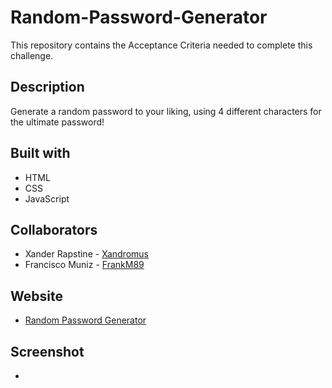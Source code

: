# Random-Password-Generator

This repository contains the Acceptance Criteria needed to complete this challenge.

## Description

Generate a random password to your liking, using 4 different characters for the ultimate password!<br>

## Built with
<ul>
  <li>HTML<br></li>
  <li>CSS<br></li>
  <li>JavaScript<br></li>
 </ul>

## Collaborators
 <ul>
   <li>Xander Rapstine - <a href="https://github.com/Xandromus">Xandromus</a></li>
   <li>Francisco Muniz - <a href="https://github.com/FrankM89">FrankM89</a></li>
 </ul>
      
## Website
  <ul>
      <li> <a href="https://frankm89.github.io/Random-Password-Generator//">Random Password Generator</a></li>
  </ul>
  
## Screenshot
  <ul>
      <li> </li>
  </ul>
